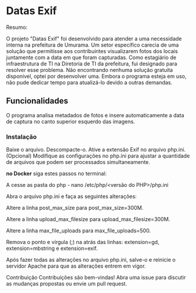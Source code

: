 
# Datas Exif
Resumo:

O projeto "Datas Exif" foi desenvolvido para atender a uma necessidade interna na prefeitura de Umurama. Um setor específico carecia de uma solução que permitisse aos contribuintes visualizarem fotos dos locais juntamente com a data em que foram capturadas. Como estagiário de infraestrutura de TI na Diretoria de TI da prefeitura, fui designado para resolver esse problema. Não encontrando nenhuma solução gratuita disponível, optei por desenvolver uma. Embora o programa esteja em uso, não pude dedicar tempo para atualizá-lo devido a outras demandas.

## Funcionalidades
O programa analisa metadados de fotos e insere automaticamente a data de captura no canto superior esquerdo das imagens.

### Instalação
Baixe o arquivo.
Descompacte-o.
Ative a extensão Exif no arquivo php.ini.
(Opcional) Modifique as configurações no php.ini para ajustar a quantidade de arquivos que podem ser processados simultaneamente.

**no Docker** 
siga estes passos no terminal:

A cesse as pasta do php - nano /etc/php/<versão do PHP>/php.ini

Abra o arquivo php.ini e faça as seguintes alterações:

Altere a linha post_max_size para post_max_size=300M.

Altere a linha upload_max_filesize para upload_max_filesize=300M.

Altere a linha max_file_uploads para max_file_uploads=500.

Remova o ponto e vírgula (;) na atrás das linhas: extension=gd, extension=mbstring e extension=exif.

Após fazer todas as alterações no arquivo php.ini, salve-o e reinicie o servidor Apache para que as alterações entrem em vigor.

Contribuição
Contribuições são bem-vindas! Abra uma issue para discutir as mudanças propostas ou envie um pull request.

